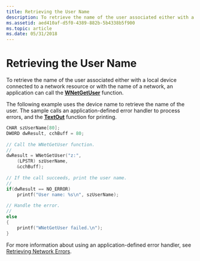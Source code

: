 ```yaml
---
title: Retrieving the User Name
description: To retrieve the name of the user associated either with a local device connected to a network resource or with the name of a network, an application can call the WNetGetUser function.
ms.assetid: aed410af-d5f0-4389-882b-5b4338b5f900
ms.topic: article
ms.date: 05/31/2018
---
```


# Retrieving the User Name

To retrieve the name of the user associated either with a local device connected to a network resource or with the name of a network, an application can call the [**WNetGetUser**](https://msdn.microsoft.com/en-us/library/Aa385476(v=VS.85).aspx) function.

The following example uses the device name to retrieve the name of the user. The sample calls an application-defined error handler to process errors, and the [**TextOut**](https://docs.microsoft.com/windows/desktop/api/wingdi/nf-wingdi-textouta) function for printing.


```C++
CHAR szUserName[80]; 
DWORD dwResult, cchBuff = 80; 
 
// Call the WNetGetUser function.
//
dwResult = WNetGetUser("z:", 
    (LPSTR) szUserName, 
    &cchBuff); 
 
// If the call succeeds, print the user name.
//
if(dwResult == NO_ERROR) 
    printf("User name: %s\n", szUserName); 
 
// Handle the error.
//
else 
{ 
    printf("WNetGetUser failed.\n"); 
}
```



For more information about using an application-defined error handler, see [Retrieving Network Errors](retrieving-network-errors.md).

 

 




